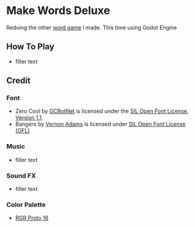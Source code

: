 # Make Words Deluxe

Redoing the other [word game](https://sugarvoid.itch.io/make-words) I made. This time using Godot Engine


## How To Play

- filler text


## Credit


### Font
- Zero Cool by [GCBotNet](https://www.ggbot.net/fonts/) is licensed under the [SIL Open Font License, Version 1.1](https://scripts.sil.org/OFL).
- Bangers by [Vernon Adams](https://www.1001fonts.com/users/newtypography/) is licensed under [SIL Open Font License (OFL)](http://scripts.sil.org/OFL)

### Music 
- filler text

### Sound FX
- filler text

### Color Palette
- [RGR Proto 16](https://lospec.com/palette-list/rgr-proto16)


